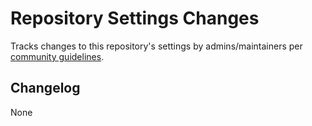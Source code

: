 # Repository Settings Changes

Tracks changes to this repository's settings by admins/maintainers per [community guidelines](https://github.com/open-telemetry/community/blob/main/docs/how-to-configure-new-repository.md#collaborators-and-teams).

## Changelog

None
